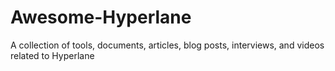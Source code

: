 # Awesome-Hyperlane
A collection of tools, documents, articles, blog posts, interviews, and videos related to Hyperlane
